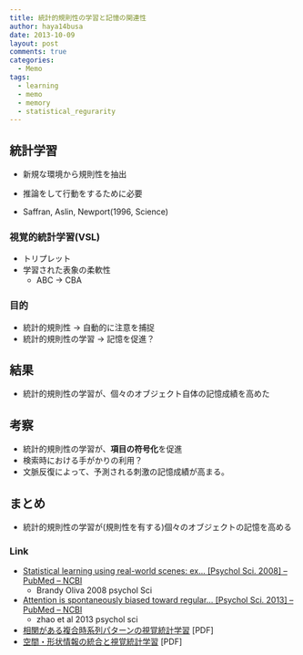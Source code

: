 ```yaml
---
title: 統計的規則性の学習と記憶の関連性
author: haya14busa
date: 2013-10-09
layout: post
comments: true
categories:
  - Memo
tags:
  - learning
  - memo
  - memory
  - statistical_regurarity
---
```

## 統計学習

*   新規な環境から規則性を抽出
*   推論をして行動をするために必要

*   Saffran, Aslin, Newport(1996, Science)

### 視覚的統計学習(VSL)

*   トリプレット
*   学習された表象の柔軟性 
    *   ABC -> CBA

### 目的

*   統計的規則性 -> 自動的に注意を捕捉
*   統計的規則性の学習 -> 記憶を促進？

## 結果

*   統計的規則性の学習が、個々のオブジェクト自体の記憶成績を高めた

## 考察

*   統計的規則性の学習が、**項目の符号化**を促進
*   検索時における手がかりの利用？
*   文脈反復によって、予測される刺激の記憶成績が高まる。

## まとめ

*   統計的規則性の学習が(規則性を有する)個々のオブジェクトの記憶を高める

### Link

*   [Statistical learning using real-world scenes: ex&#8230; [Psychol Sci. 2008] &#8211; PubMed &#8211; NCBI][1] 
    *   Brandy Oliva 2008 psychol Sci
*   [Attention is spontaneously biased toward regular&#8230; [Psychol Sci. 2013] &#8211; PubMed &#8211; NCBI][2] 
    *   zhao et al 2013 psychol sci
*   [相関がある複合時系列パターンの視覚統計学習][3] [PDF]
*   [空間・形状情報の統合と視覚統計学習][4] [PDF]

 [1]: http://www.ncbi.nlm.nih.gov/pubmed/?term=Brandy+Oliva+2008+psychol+Sci
 [2]: http://www.ncbi.nlm.nih.gov/pubmed/?term=zhao+et+al+2013+psychol+sci
 [3]: http://cortex.csse.muroran-it.ac.jp/papers/abe_bs_resume.pdf
 [4]: http://cortex.csse.muroran-it.ac.jp/papers/nc2011-131.pdf
